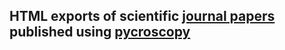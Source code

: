 HTML exports of scientific [journal papers](https://pycroscopy.github.io/pycroscopy/papers_conferences.html) published using [pycroscopy](https://pycroscopy.github.io/pycroscopy/about.html)
--------------------------------------------------------------------
